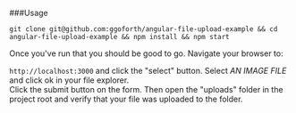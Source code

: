 ###Usage

`git clone git@github.com:ggoforth/angular-file-upload-example && cd angular-file-upload-example && npm install && npm start`

Once you've run that you should be good to go.  Navigate your browser to:

`http://localhost:3000` and click the "select" button.  Select *AN IMAGE FILE* and click ok in your file explorer.  
Click the submit button on the form.  Then open the "uploads" folder in the project root and verify that your file 
 was uploaded to the folder.